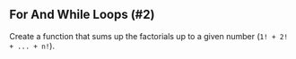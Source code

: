 ## For And While Loops (#2)

Create a function that sums up the factorials up to a given number (`1! + 2! + ... + n!`).